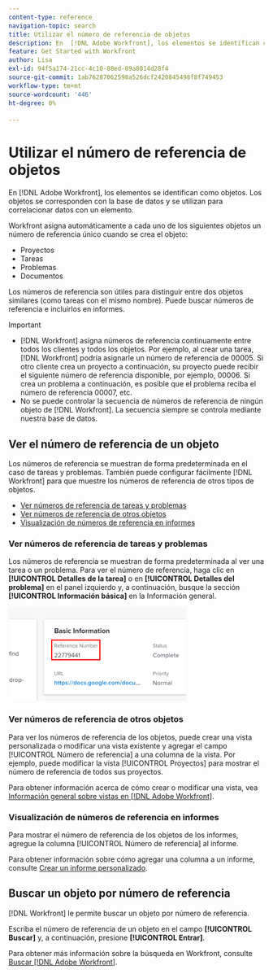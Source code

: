 ```yaml
---
content-type: reference
navigation-topic: search
title: Utilizar el número de referencia de objetos
description: En  [!DNL Adobe Workfront], los elementos se identifican como objetos. Los objetos se corresponden con la base de datos y se utilizan para correlacionar datos con un elemento. Los números de referencia son útiles para distinguir entre dos objetos similares (como tareas con el mismo nombre). Puede buscar números de referencia e incluirlos en informes.
feature: Get Started with Workfront
author: Lisa
exl-id: 94f5a174-21cc-4c10-88ed-89a8014d28f4
source-git-commit: 1ab76287062598a526dcf2420845498f8f749453
workflow-type: tm+mt
source-wordcount: '446'
ht-degree: 0%

---
```


# Utilizar el número de referencia de objetos

En [!DNL Adobe Workfront], los elementos se identifican como objetos. Los objetos se corresponden con la base de datos y se utilizan para correlacionar datos con un elemento.

Workfront asigna automáticamente a cada uno de los siguientes objetos un número de referencia único cuando se crea el objeto:

* Proyectos
* Tareas
* Problemas
* Documentos

Los números de referencia son útiles para distinguir entre dos objetos similares (como tareas con el mismo nombre). Puede buscar números de referencia e incluirlos en informes.

>[!IMPORTANT]
>
>* [!DNL Workfront] asigna números de referencia continuamente entre todos los clientes y todos los objetos. Por ejemplo, al crear una tarea, [!DNL Workfront] podría asignarle un número de referencia de 00005. Si otro cliente crea un proyecto a continuación, su proyecto puede recibir el siguiente número de referencia disponible, por ejemplo, 00006. Si crea un problema a continuación, es posible que el problema reciba el número de referencia 00007, etc.
>* No se puede controlar la secuencia de números de referencia de ningún objeto de [!DNL Workfront]. La secuencia siempre se controla mediante nuestra base de datos.
>



## Ver el número de referencia de un objeto

Los números de referencia se muestran de forma predeterminada en el caso de tareas y problemas. También puede configurar fácilmente [!DNL Workfront] para que muestre los números de referencia de otros tipos de objetos.

* [Ver números de referencia de tareas y problemas](#view-reference-numbers-for-tasks-and-issues)
* [Ver números de referencia de otros objetos](#view-reference-numbers-for-other-objects)
* [Visualización de números de referencia en informes](#view-reference-numbers-in-reports)

### Ver números de referencia de tareas y problemas

Los números de referencia se muestran de forma predeterminada al ver una tarea o un problema.  Para ver el número de referencia, haga clic en **[!UICONTROL Detalles de la tarea]** o en **[!UICONTROL Detalles del problema]** en el panel izquierdo y, a continuación, busque la sección **[!UICONTROL Información básica]** en la Información general.

![](assets/reference-number-nwe-350x184.png)

### Ver números de referencia de otros objetos

Para ver los números de referencia de los objetos, puede crear una vista personalizada o modificar una vista existente y agregar el campo [!UICONTROL Número de referencia] a una columna de la vista. Por ejemplo, puede modificar la vista [!UICONTROL Proyectos] para mostrar el número de referencia de todos sus proyectos.

Para obtener información acerca de cómo crear o modificar una vista, vea [Información general sobre vistas en [!DNL Adobe Workfront]](../../../reports-and-dashboards/reports/reporting-elements/views-overview.md).

### Visualización de números de referencia en informes

Para mostrar el número de referencia de los objetos de los informes, agregue la columna [!UICONTROL Número de referencia] al informe.

Para obtener información sobre cómo agregar una columna a un informe, consulte [Crear un informe personalizado](../../../reports-and-dashboards/reports/creating-and-managing-reports/create-custom-report.md).

## Buscar un objeto por número de referencia

[!DNL Workfront] le permite buscar un objeto por número de referencia.

Escriba el número de referencia de un objeto en el campo **[!UICONTROL Buscar]** y, a continuación, presione **[!UICONTROL Entrar]**.

Para obtener más información sobre la búsqueda en Workfront, consulte [Buscar [!DNL Adobe Workfront]](../../../workfront-basics/navigate-workfront/search/search-workfront.md).
